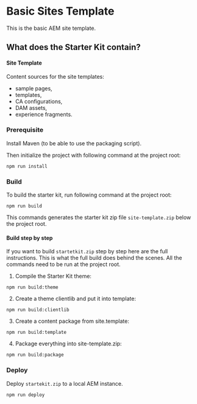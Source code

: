 # Basic Sites Template

This is the basic AEM site template.

## What does the Starter Kit contain?

#### Site Template

Content sources for the site templates:
- sample pages,
- templates,
- CA configurations,
- DAM assets,
- experience fragments.

### Prerequisite

Install Maven (to be able to use the packaging script).

Then initialize the project with following command at the project root:

```
npm run install
```

### Build

To build the starter kit, run following command at the project root:

```
npm run build
```

This commands generates the starter kit zip file `site-template.zip` below the project root.

#### Build step by step

If you want to build `startetkit.zip` step by step here are the full instructions. This is what the full build does behind the scenes.
All the commands need to be run at the project root.

1. Compile the Starter Kit theme:
```
npm run build:theme
```

2. Create a theme clientlib and put it into template:
```
npm run build:clientlib
```

3. Create a content package from site.template:
```
npm run build:template
```

4. Package everything into site-template.zip:
```
npm run build:package
```

### Deploy

Deploy `startekit.zip` to a local AEM instance.

```
npm run deploy
```
